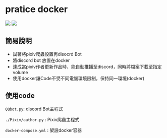 # pratice docker

![](https://img.shields.io/badge/python-3.9.3-green) ![](https://img.shields.io/badge/latest%20update-2022%2F10%2F6-green)



## 簡易說明


- 試著將pixiv爬蟲設置再disocrd Bot
- 將discord bot 放置在docker
- 達成當pixiv作者更新作品時，能自動推播至discord，同時將檔案下載至指定volume
- 使用docker讓Code不受不同電腦環境限制，保持同一環境(docker)

## 使用code

`QQbot.py`: discord Bot主程式

`./Pixiv/author.py` : Pixiv爬蟲主程式

`docker-compose.yml` : 架設docker容器

